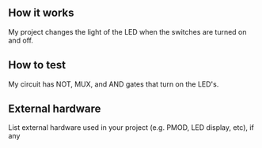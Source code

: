 <!---

This file is used to generate your project datasheet. Please fill in the information below and delete any unused
sections.

You can also include images in this folder and reference them in the markdown. Each image must be less than
512 kb in size, and the combined size of all images must be less than 1 MB.
-->

## How it works

My project changes the light of the LED when the switches are turned on and off.

## How to test

My circuit has NOT, MUX, and AND gates that turn on the LED's.

## External hardware

List external hardware used in your project (e.g. PMOD, LED display, etc), if any
